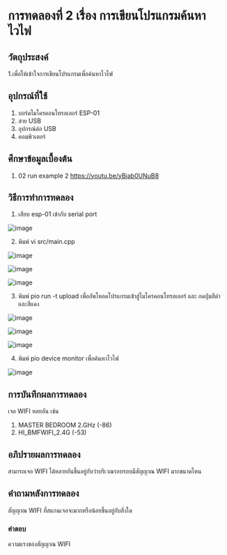 # การทดลองที่ 2 เรื่อง การเขียนโปรแกรมค้นหาไวไฟ

## วัตถุประสงค์
1.เพื่อให้เข้าใจการเขียนโปรแกรมเพื่อค้นหาไวไฟ


## อุปกรณ์ที่ใช้
1. บอร์ดไมโครคอนโทรลเลอร์ ESP-01
2. สาย USB
3. อุปกรณ์ต่อ USB
4. คอมพิวเตอร์

## ศึกษาข้อมูลเบื้องต้น
1. 02 run example 2 https://youtu.be/yBjab0UNuB8

## วิธีการทำการทดลอง
1. เสียบ esp-01 เข้ากับ serial port

![image](https://user-images.githubusercontent.com/80879728/112277153-0ae95d80-8cb4-11eb-986d-ef3a2f49ee89.png)

2. พิมพ์ vi src/main.cpp

![image](https://user-images.githubusercontent.com/80879728/112277837-beeae880-8cb4-11eb-8b47-ca6f9bb4053b.png)

![image](https://user-images.githubusercontent.com/80879728/112277869-cad6aa80-8cb4-11eb-8677-449cedf54b1a.png)

![image](https://user-images.githubusercontent.com/80879728/112278091-083b3800-8cb5-11eb-8aee-956315402655.png)

3. พิมพ์ pio run -t upload เพื่ออัพโหลดโปรแกรมเข้าสู่ไมโครคอนโทรลเลอร์ และ กดปุ่มสีดำและสีแดง

![image](https://user-images.githubusercontent.com/80879728/112278858-da0a2800-8cb5-11eb-8dc1-8b536978dcc3.png)

![image](https://user-images.githubusercontent.com/80879728/112278884-df677280-8cb5-11eb-9f90-a9d92a2d2cb9.png)

![image](https://user-images.githubusercontent.com/80879728/112278953-f1e1ac00-8cb5-11eb-9a77-5dbec37fff5e.png)

4. พิมพ์ pio device monitor เพื่อค้นหาไวไฟ

![image](https://user-images.githubusercontent.com/80879728/112279245-4b49db00-8cb6-11eb-96fa-d0326e3a4575.png)



## การบันทึกผลการทดลอง
เจอ WIFI หลยอัน เช่น
1. MASTER BEDROOM 2.GHz (-86)
2. HI_BMFWIFI_2.4G (-53)

## อภิปรายผลการทดลอง
สามารถเจอ WIFI ได้หลายอันขึ้นอยู่กับว่าบริเวณรอบรอบมีสัญญาณ WIFI มากขนาดไหน

## คำถามหลังการทดลอง
สัญญาณ WIFI ที่สแกนเจอจะมากหรือน้อยขึ้นอยู่กับสิ่งใด
### คำตอบ
ความแรงของสัญญาณ WIFI

